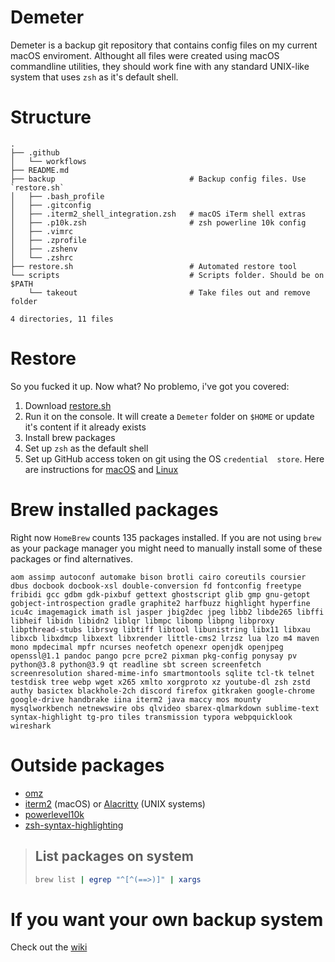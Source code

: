 # Demeter

Demeter is a backup git repository that contains config files on my current 
macOS enviroment. Althought all files were created using macOS commandline 
utilities, they should work fine with any standard UNIX-like system that uses 
`zsh` as it's default shell.

# Structure
```text
.
├── .github
│   └── workflows
├── README.md
├── backup                              # Backup config files. Use `restore.sh`
│   ├── .bash_profile
│   ├── .gitconfig
│   ├── .iterm2_shell_integration.zsh   # macOS iTerm shell extras
│   ├── .p10k.zsh                       # zsh powerline 10k config
│   ├── .vimrc
│   ├── .zprofile
│   ├── .zshenv
│   └── .zshrc
├── restore.sh                          # Automated restore tool
└── scripts                             # Scripts folder. Should be on $PATH
    └── takeout                         # Take files out and remove folder

4 directories, 11 files
```

# Restore

So you fucked it up. Now what? No problemo, i've got you covered:

1. Download [restore.sh](restore.sh)
2. Run it on the console. It will create a `Demeter` folder on `$HOME` or 
   update it's content if it already exists
3. Install brew packages
4. Set up `zsh` as the default shell
5. Set up GitHub access token on git using the OS `credential 
    store`. Here are instructions for [macOS](https://gist.github.com/nepsilon/0fd0c779f76d7172f12477ba9d71bb66) and [Linux](https://stackoverflow.com/questions/5343068/is-there-a-way-to-cache-https-credentials-for-pushing-commits/18362082#18362082)



# Brew installed packages

Right now `HomeBrew` counts 135 packages installed. If you are not using
`brew` as your package manager you might need to manually install some of 
these packages or find alternatives.

```text
aom assimp autoconf automake bison brotli cairo coreutils coursier dbus docbook docbook-xsl double-conversion fd fontconfig freetype fribidi gcc gdbm gdk-pixbuf gettext ghostscript glib gmp gnu-getopt gobject-introspection gradle graphite2 harfbuzz highlight hyperfine icu4c imagemagick imath isl jasper jbig2dec jpeg libb2 libde265 libffi libheif libidn libidn2 liblqr libmpc libomp libpng libproxy libpthread-stubs librsvg libtiff libtool libunistring libx11 libxau libxcb libxdmcp libxext libxrender little-cms2 lrzsz lua lzo m4 maven mono mpdecimal mpfr ncurses neofetch openexr openjdk openjpeg openssl@1.1 pandoc pango pcre pcre2 pixman pkg-config ponysay pv python@3.8 python@3.9 qt readline sbt screen screenfetch screenresolution shared-mime-info smartmontools sqlite tcl-tk telnet testdisk tree webp wget x265 xmlto xorgproto xz youtube-dl zsh zstd authy basictex blackhole-2ch discord firefox gitkraken google-chrome google-drive handbrake iina iterm2 java maccy mos mounty mysqlworkbench netnewswire obs qlvideo sbarex-qlmarkdown sublime-text syntax-highlight tg-pro tiles transmission typora webpquicklook wireshark
```

# Outside packages
- [omz](https://ohmyz.sh/)
- [iterm2](https://iterm2.com/) (macOS) or [Alacritty](https://github.com/alacritty/alacritty)
  (UNIX systems)
- [powerlevel10k](https://github.com/romkatv/powerlevel10k)
- [zsh-syntax-highlighting](https://github.com/zsh-users/zsh-syntax-highlighting)

> ## List packages on system
> ```bash
> brew list | egrep "^[^(==>)]" | xargs
> ```


# If you want your own backup system
Check out the [wiki](https://github.com/Altair-Bueno/Demeter/wiki)
